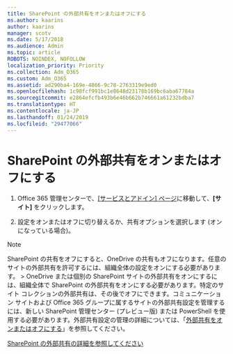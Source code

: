 ```yaml
---
title: SharePoint の外部共有をオンまたはオフにする
ms.author: kaarins
author: kaarins
manager: scotv
ms.date: 5/17/2018
ms.audience: Admin
ms.topic: article
ROBOTS: NOINDEX, NOFOLLOW
localization_priority: Priority
ms.collection: Adm_O365
ms.custom: Adm_O365
ms.assetid: ad290ba4-169e-4866-9c78-2763319e9ed0
ms.openlocfilehash: 1c98fcf991bc1e8648d23178b169bc6aba67784a
ms.sourcegitcommit: e2864efcfb493b6e46b662b746661a61232bdba7
ms.translationtype: HT
ms.contentlocale: ja-JP
ms.lasthandoff: 01/24/2019
ms.locfileid: "29477066"
---
```

# <a name="turn-external-sharing-on-or-off-for-sharepoint"></a>SharePoint の外部共有をオンまたはオフにする

1. Office 365 管理センターで、[[サービスとアドイン] ページ](https://portal.office.com/adminportal/home#/Settings/ServicesAndAddIns)に移動して、**[サイト]** をクリックします。
    
2. 設定をオンまたはオフに切り替えるか、共有オプションを選択します (オンになっている場合)。
    
> [!NOTE]
> SharePoint の共有をオフにすると、OneDrive の共有もオフになります。任意のサイトの外部共有を許可するには、組織全体の設定をオンにする必要があります。 > OneDrive または個別の SharePoint サイトの外部共有をオンにするには、組織全体で SharePoint の外部共有をオンにする必要があります。特定のサイト コレクションの外部共有は、その後でオフにできます。コミュニケーション サイトおよび Office 365 グループに属するサイトの外部共有設定を管理するには、新しい SharePoint 管理センター (プレビュー版) または PowerShell を使用する必要があります。外部共有設定の管理の詳細については、「[外部共有をオンまたはオフにする](https://go.microsoft.com/fwlink/?linkid=866426)」を参照してください。 
  
[SharePoint の外部共有の詳細を参照してください](https://go.microsoft.com/fwlink/?linkid=734908)
  

